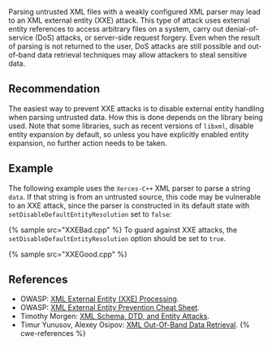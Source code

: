 Parsing untrusted XML files with a weakly configured XML parser may lead to an XML external entity (XXE) attack. This type of attack uses external entity references to access arbitrary files on a system, carry out denial-of-service (DoS) attacks, or server-side request forgery. Even when the result of parsing is not returned to the user, DoS attacks are still possible and out-of-band data retrieval techniques may allow attackers to steal sensitive data.


## Recommendation
The easiest way to prevent XXE attacks is to disable external entity handling when parsing untrusted data. How this is done depends on the library being used. Note that some libraries, such as recent versions of `libxml`, disable entity expansion by default, so unless you have explicitly enabled entity expansion, no further action needs to be taken.


## Example
The following example uses the `Xerces-C++` XML parser to parse a string `data`. If that string is from an untrusted source, this code may be vulnerable to an XXE attack, since the parser is constructed in its default state with `setDisableDefaultEntityResolution` set to `false`:

{% sample src="XXEBad.cpp" %}
To guard against XXE attacks, the `setDisableDefaultEntityResolution` option should be set to `true`.

{% sample src="XXEGood.cpp" %}

## References
* OWASP: [XML External Entity (XXE) Processing](https://www.owasp.org/index.php/XML_External_Entity_(XXE)_Processing).
* OWASP: [XML External Entity Prevention Cheat Sheet](https://cheatsheetseries.owasp.org/cheatsheets/XML_External_Entity_Prevention_Cheat_Sheet.html).
* Timothy Morgen: [XML Schema, DTD, and Entity Attacks](https://research.nccgroup.com/2014/05/19/xml-schema-dtd-and-entity-attacks-a-compendium-of-known-techniques/).
* Timur Yunusov, Alexey Osipov: [XML Out-Of-Band Data Retrieval](https://www.slideshare.net/qqlan/bh-ready-v4).
{% cwe-references %}
